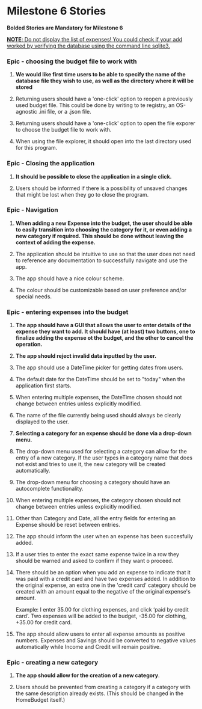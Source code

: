 # Milestone 6 Stories


**Bolded Stories are Mandatory for Milestone 6**

<u>**NOTE**: Do not display the list of expenses! You could check if your add worked by verifying the database using the command line sqlite3.</u>

### Epic - choosing the budget file to work with

1. **We would like first time users to be able to specify the name of the database file they wish to use, as well as the directory where it will be stored**

2. Returning users should have a 'one-click' option to reopen a previously used budget file. This could be done by writing to te registry, an OS-agnostic .ini file, or a .json file.

3. Returning users should have a 'one-click' option to open the file exporer to choose the budget file to work with.

4. When using the file explorer, it should open into the last directory used for this program.

### Epic - Closing the application

1. **It should be possible to close the application in a single click.**

2. Users should be informed if there is a possibility of unsaved changes that might be lost when they go to close the program. 

### Epic - Navigation

1. **When adding a new Expense into the budget, the user should be able to easily transition into choosing the category for it, or even adding a new category if required. This should be done without leaving the context of adding the expense.**

2. The application should be intuitive to use so that the user does not need to reference any documentation to successfully navigate and use the app.

3. The app should have a nice colour scheme.
   
4. The colour should be customizable based on user preference and/or special needs.

### Epic - entering expenses into the budget

1. **The app should have a GUI that allows the user to enter details of the expense they want to add. It should have (at least) two buttons, one to finalize adding the expense ot the budget, and the other to cancel the operation.**

2. **The app should reject invalid data inputted by the user.**

3. The app should use a DateTime picker for getting dates from users.

4. The default date for the DateTime should be set to "today" when the application first starts.

5. When entering multiple expenses, the DateTime chosen should not change between entries unless explicitly modified.

6. The name of the file currently being used should always be clearly displayed to the user.

7. **Selecting a category for an expense should be done via a drop-down menu.**

8. The drop-down menu used for selecting a category can allow for the entry of a new category. If the user types in a category name that does not exist and tries to use it, the new category will be created automatically.

9. The drop-down menu for choosing a category should have an autocomplete functionality.

10. When entering multiple expenses, the category chosen should not change between entries unless explicitly modified.

11. Other than Category and Date, all the entry fields for entering an Expense should be reset between entries.

12. The app should inform the user when an expense has been succesfully added.

13. If a user tries to enter the exact same expense twice in a row they should be warned and asked to confirm if they want o proceed.

14. There should be an option when you add an expense to indicate that it was paid with a credit card and have two expenses added. In addition to the original expense, an extra one in the 'credit card' category should be created with an amount equal to the negative of the original expense's amount.

    Example: I enter 35.00 for clothing expenses, and click ‘paid by credit card’. Two expenses will be added to the budget, -35.00 for clothing, +35.00 for credit card.

15. The app should allow users to enter all expense amounts as positive numbers. Expenses and Savings should be converted to negative values automatically while Income and Credit will remain positive.

### Epic - creating a new category

1. **The app should allow for the creation of a new category**.
  
2. Users should be prevented from creating a category if a category with the same description already exists. (This should be changed in the HomeBudget itself.)
